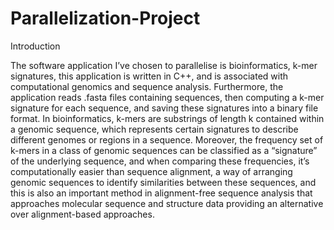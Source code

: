 # Parallelization-Project
Introduction  

The software application I’ve chosen to parallelise is bioinformatics, k-mer signatures, this application is written in C++, and is associated with computational genomics and sequence analysis. Furthermore, the application reads .fasta files containing sequences, then computing a k-mer signature for each sequence, and saving these signatures into a binary file format. In bioinformatics, k-mers are substrings of length k contained within a genomic sequence, which represents certain signatures to describe different genomes or regions in a sequence. Moreover, the frequency set of k-mers in a class of genomic sequences can be classified as a “signature” of the underlying sequence, and when comparing these frequencies, it’s computationally easier than sequence alignment, a way of arranging genomic sequences to identify similarities between these sequences, and this is also an important method in alignment-free sequence analysis that approaches molecular sequence and structure data providing an alternative over alignment-based approaches. 
